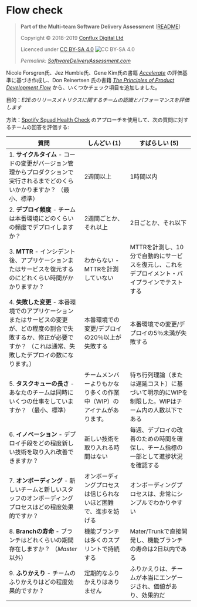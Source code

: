# Flow check

> **Part of the Multi-team Software Delivery Assessment** ([README](README.md))
> 
> Copyright © 2018-2019 [Conflux Digital Ltd](https://confluxdigital.net/)
> 
> Licenced under [CC BY-SA 4.0](https://creativecommons.org/licenses/by-sa/4.0/) ![CC BY-SA 4.0](https://licensebuttons.net/l/by-sa/3.0/88x31.png)
>
> _Permalink: [SoftwareDeliveryAssessment.com](http://SoftwareDeliveryAssessment.com/)_ 

Nicole Forsgren氏、Jez Humble氏、Gene Kim氏の書籍  [_Accelerate_](https://itrevolution.com/book/accelerate/) の評価基準に基づき作成し、Don Reinertsen 氏の書籍 [_The Principles of Product Development Flow_](https://www.amazon.com/Principles-Product-Development-Flow-Generation/dp/1935401009) から、いくつかチェック項目を追加しました。

目的：*E2Eのリリースメトリクスに関するチームの認識とパフォーマンスを評価します*

方法：[Spotify Squad Health Check](https://labs.spotify.com/2014/09/16/squad-health-check-model/) のアプローチを使用して、次の質問に対するチームの回答を評価する:   

| **質問**                                                                                                                                                                    | **しんどい (1)**                                                              | **すばらしい (5)**                                                                                                                                    |
| ------------------------------------------------------------------------------------------------------------------------------------------------------------------------------- | -------------------------------------------------------------------------- | --------------------------------------------------------------------------------------------------------------------------------------------------- |
| 1\. **サイクルタイム** - コードの変更がバージョン管理からプロダクションで実行されるまでどのくらいかかりますか？ （最小、標準）                                           | 2週間以上                                                         | 1時間以内                                                                                                                                      |
| 2\. **デプロイ頻度** - チームは本番環境にどのくらいの頻度でデプロイしますか？                                                                                                 | 2週間ごとか、それ以上                                        | 2日ごとか、それ以下                                                                                                                              |
| 3\. **MTTR** - インシデント後、アプリケーションまたはサービスを復元するのにどれくらい時間がかかりますか？                                                                             | わからない - MTTRを計測していない                                | MTTRを計測し、10分で自動的にサービスを復元し、これをデプロイメント・パイプラインでテストする                              |
| 4\. **失敗した変更** - 本番環境でのアプリケーションまたはサービスの変更が、どの程度の割合で失敗するか、修正が必要ですか？ （これは通常、失敗したデプロイの数になります。）| 本番環境での変更/デプロイの20％以上が失敗する  | 本番環境での変更/デプロイの5％未満が失敗する|
| 5\. **タスクキューの長さ** - あなたのチームは同時にいくつの仕事をしていますか？ （最小、標準）                                                                         | チームメンバーよりもかなり多くの作業中（WIP）のアイテムがあります。| 待ち行列理論（または遅延コスト）に基づいて明示的にWIPを制限した。WIPはチーム内の人数以下である |
| 6\. **イノベーション** - デプロイ手段をどの程度新しい技術を取り入れ改善できますか？                                                                                      | 新しい技術を取り入れる時間はない                | 毎週、デプロイの改善のための時間を確保し、チーム指標の一部として進捗状況を確認する                                           |
| 7\. **オンボーディング** - 新しいチームと新しいスタッフのオンボーディングプロセスはどの程度効果的ですか？                                                                                    | オンボーディングプロセスは信じられないほど困難で、進歩を妨げる | オンボーディングプロセスは、非常にシンプルでわかりやすい                                                                              |
| 8\. **Branchの寿命** - ブランチはどれくらいの期間存在しますか？ （*Master*以外）                                                                                                  | 機能ブランチは多くのスプリントで持続する           | Mater/Trunkで直接開発し、機能ブランチの寿命は2日以内である                                                             |
| 9\. **ふりかえり** - チームのふりかえりはどの程度効果的ですか？                                                                                                           | 定期的なふりかえりはありません                | ふりかえりは、チームが本当にエンゲージされ、価値があり、効果的だ                                              |
